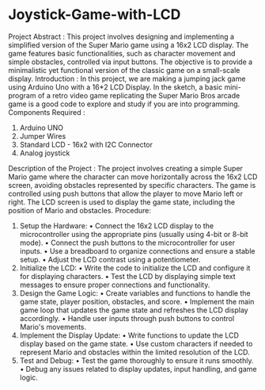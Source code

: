 # Joystick-Game-with-LCD
Project Abstract : This project involves designing and implementing a simplified version of the Super Mario game using a 16x2 LCD display. The game features basic functionalities, such as character movement and simple obstacles, controlled via input buttons. The objective is to provide a minimalistic yet functional version of the classic game on a small-scale display.
Introduction :
In this project, we are making a jumping jack game using Arduino Uno with a 16*2 LCD Display. In the sketch, a basic mini-program of a retro video game replicating the Super Mario Bros arcade game is a good code to explore and study if you are into programming.
Components Required : 
1. Arduino UNO 
2. Jumper Wires 
3. Standard LCD - 16x2 with I2C Connector
4. Analog joystick 

Description of the Project : The project involves creating a simple Super Mario game where the character can move horizontally across the 16x2 LCD screen, avoiding obstacles represented by specific characters. The game is controlled using push buttons that allow the player to move Mario left or right. The LCD screen is used to display the game state, including the position of Mario and obstacles.
Procedure: 
1.	Setup the Hardware:
•	Connect the 16x2 LCD display to the microcontroller using the appropriate pins (usually using 4-bit or 8-bit mode).
•	Connect the push buttons to the microcontroller for user inputs.
•	Use a breadboard to organize connections and ensure a stable setup.
•	Adjust the LCD contrast using a potentiometer.
2.	Initialize the LCD:
•	Write the code to initialize the LCD and configure it for displaying characters.
•	Test the LCD by displaying simple text messages to ensure proper connections and functionality.
3.	Design the Game Logic:
•	Create variables and functions to handle the game state, player position, obstacles, and score.
•	Implement the main game loop that updates the game state and refreshes the LCD display accordingly.
•	Handle user inputs through push buttons to control Mario's movements.
4.	Implement the Display Update:
•	Write functions to update the LCD display based on the game state.
•	Use custom characters if needed to represent Mario and obstacles within the limited resolution of the LCD.
5.	Test and Debug:
•	Test the game thoroughly to ensure it runs smoothly.
•	Debug any issues related to display updates, input handling, and game logic.
